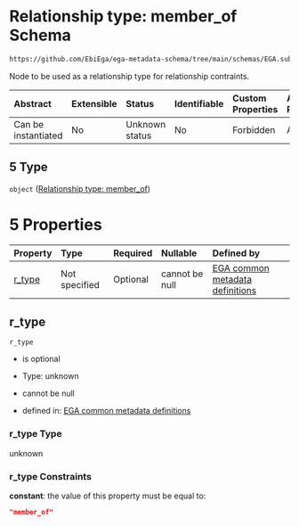 # Relationship type: member\_of Schema

```txt
https://github.com/EbiEga/ega-metadata-schema/tree/main/schemas/EGA.submission.json#/properties/submission_relationships/items/allOf/1/anyOf/1/allOf/0/anyOf/5
```

Node to be used as a relationship type for relationship contraints.

| Abstract            | Extensible | Status         | Identifiable | Custom Properties | Additional Properties | Access Restrictions | Defined In                                                                           |
| :------------------ | :--------- | :------------- | :----------- | :---------------- | :-------------------- | :------------------ | :----------------------------------------------------------------------------------- |
| Can be instantiated | No         | Unknown status | No           | Forbidden         | Allowed               | none                | [EGA.submission.json\*](../../../schemas/EGA.submission.json "open original schema") |

## 5 Type

`object` ([Relationship type: member\_of](ega-12-definitions-relationship-type-member_of.md))

# 5 Properties

| Property           | Type          | Required | Nullable       | Defined by                                                                                                                                                                                                                                           |
| :----------------- | :------------ | :------- | :------------- | :--------------------------------------------------------------------------------------------------------------------------------------------------------------------------------------------------------------------------------------------------- |
| [r\_type](#r_type) | Not specified | Optional | cannot be null | [EGA common metadata definitions](ega-12-definitions-relationship-type-member_of-properties-r_type.md "https://github.com/EbiEga/ega-metadata-schema/tree/main/schemas/EGA.common-definitions.json#/definitions/r-type-member_of/properties/r_type") |

## r\_type



`r_type`

*   is optional

*   Type: unknown

*   cannot be null

*   defined in: [EGA common metadata definitions](ega-12-definitions-relationship-type-member_of-properties-r_type.md "https://github.com/EbiEga/ega-metadata-schema/tree/main/schemas/EGA.common-definitions.json#/definitions/r-type-member_of/properties/r_type")

### r\_type Type

unknown

### r\_type Constraints

**constant**: the value of this property must be equal to:

```json
"member_of"
```
